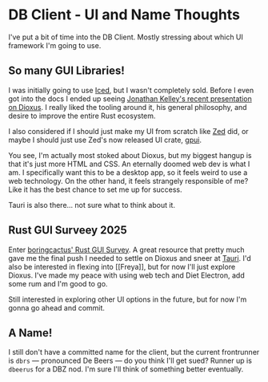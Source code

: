 <!--
title: Project: DB Client - UI and Name Thoughts
desc: No more Iced, thanks Rust GUI Survey
date: 2025-10-10
-->
# DB Client - UI and Name Thoughts
I've put a bit of time into the DB Client. Mostly stressing about which UI framework I'm going to use.

## So many GUI Libraries!
I was initially going to use [Iced](https://book.iced.rs/), but I wasn't completely sold. Before I even got into the docs I ended up seeing [Jonathan Kelley's recent presentation on Dioxus](https://www.youtube.com/watch?v=Kl90J5RmPxY). I really liked the tooling around it, his general philosophy, and desire to improve the entire Rust ecosystem.

I also considered if I should just make my UI from scratch like [Zed](https://zed.dev/) did, or maybe I should just use Zed's now released UI crate, [gpui](https://www.gpui.rs/).

You see, I'm actually most stoked about Dioxus, but my biggest hangup is that it's just more HTML and CSS. An eternally doomed web dev is what I am. I specifically want this to be a desktop app, so it feels weird to use a web technology. On the other hand, it feels strangely responsible of me? Like it has the best chance to set me up for success.

Tauri is also there... not sure what to think about it.
## Rust GUI Surveey 2025
Enter [boringcactus' Rust GUI Survey](https://www.boringcactus.com/2025/04/13/2025-survey-of-rust-gui-libraries.html). A great resource that pretty much gave me the final push I needed to settle on Dioxus and sneer at [Tauri](https://v2.tauri.app/). I'd also be interested in flexing into [[Freya]], but for now I'll just explore Dioxus. I've made my peace with using web tech and Diet Electron, add some rum and I'm good to go.

Still interested in exploring other UI options in the future, but for now I'm gonna go ahead and commit.

## A Name!
I still don't have a committed name for the client, but the current frontrunner is `dbrs` — pronounced De Beers — do you think I'll get sued? Runner up is `dbeerus` for a DBZ nod. I'm sure I'll think of something better eventually.
